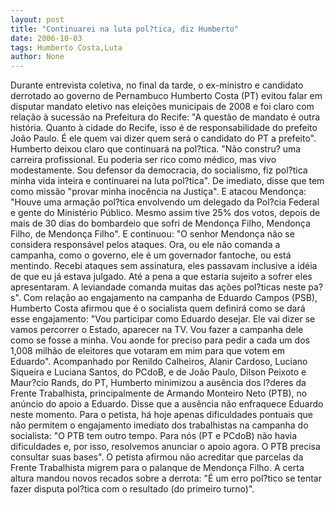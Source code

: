 ```yaml
---
layout: post
title: "Continuarei na luta pol?tica, diz Humberto"
date: 2006-10-03
tags: Humberto Costa,Luta
author: None
---
```

Durante entrevista coletiva, no final da tarde, o ex-ministro e candidato derrotado ao governo de Pernambuco Humberto Costa (PT) evitou falar em disputar mandato eletivo nas eleições municipais de 2008 e foi claro com relação à sucessão na Prefeitura do Recife: \"A questão de mandato é outra história. Quanto à cidade do Recife, isso é de responsabilidade do prefeito João Paulo. É ele quem vai dizer quem será o candidato do PT a prefeito\".
Humberto deixou claro que continuará na pol?tica. \"Não constru? uma carreira profissional. Eu poderia ser rico como médico, mas vivo modestamente. Sou defensor da democracia, do socialismo, fiz pol?tica minha vida inteira e continuarei na luta pol?tica\".
De imediato, disse que tem como missão \"provar minha inocência na Justiça\". E atacou Mendonça: \"Houve uma armação pol?tica envolvendo um delegado da Pol?cia Federal e gente do Ministério Público. Mesmo assim tive 25% dos votos, depois de mais de 30 dias do bombardeio que sofri de Mendonça Filho, Mendonça Filho, de Mendonça Filho\".
E continuou: \"O senhor Mendonça não se considera responsável pelos ataques. Ora, ou ele não comanda a campanha, como o governo, ele é um governador fantoche, ou está mentindo. Recebi ataques sem assinatura, eles passavam inclusive a idéia de que eu já estava julgado. Até a pena a que estaria sujeito a sofrer eles apresentaram. A leviandade comanda muitas das ações pol?ticas neste pa?s\".
Com relação ao engajamento na campanha de Eduardo Campos (PSB), Humberto Costa afirmou que é o socialista quem definirá como se dará esse engajamento: \"Vou participar como Eduardo desejar. Ele vai dizer se vamos percorrer o Estado, aparecer na TV. Vou fazer a campanha dele como se fosse a minha. Vou aonde for preciso para pedir a cada um dos 1,008 milhão de eleitores que votaram em mim para que votem em Eduardo\".
Acompanhado por Renildo Calheiros, Alanir Cardoso, Luciano Siqueira e Luciana Santos, do PCdoB, e de João Paulo, Dilson Peixoto e Maur?cio Rands, do PT, Humberto minimizou a ausência dos l?deres da Frente Trabalhista, principalmente de Armando Monteiro Neto (PTB), no anúncio do apoio a Eduardo.
Disse que a ausência não enfraquece Eduardo neste momento. Para o petista, há hoje apenas dificuldades pontuais que não permitem o engajamento imediato dos trabalhistas na campanha do socialista: \"O PTB tem outro tempo. Para nós (PT e PCdoB) não havia dificuldades e, por isso, resolvemos anunciar o apoio agora. O PTB precisa consultar suas bases\".
O petista afirmou não acreditar que parcelas da Frente Trabalhista migrem para o palanque de Mendonça Filho.
A certa altura mandou novos recados sobre a derrota: \"É um erro pol?tico se tentar fazer disputa pol?tica com o resultado (do primeiro turno)\". 